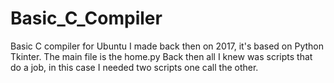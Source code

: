 # Basic_C_Compiler
Basic C compiler for Ubuntu I made back then on 2017, it's based on Python Tkinter.
The main file is the home.py
Back then all I knew was scripts that do a job, in this case I needed two scripts one call the other.

